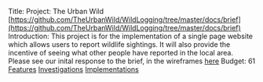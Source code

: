 Title: Project: The Urban Wild
[https://github.com/TheUrbanWild/WildLogging/tree/master/docs/brief](https://github.com/TheUrbanWild/WildLogging/tree/master/docs/brief)
Introduction: This project is for the implementation of a single page website which allows users to report wildlife sightings. 
It will also provide the incentive of seeing what other people have reported in the local area. Please see our inital response to the brief, in the wireframes [here]()
Budget: 61
[Features](https://trello.com/b/kt11GZlL/features)
[Investigations](https://trello.com/b/QxX9dY1H/investigations)
[Implementations](https://trello.com/b/4Ho1KMNu/implementations)
